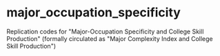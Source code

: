 # major_occupation_specificity
Replication codes for "Major-Occupation Specificity and College Skill Production" (formally circulated as "Major Complexity Index and College Skill Production")
